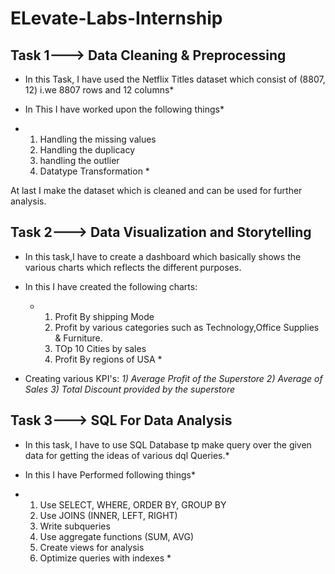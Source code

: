 # ELevate-Labs-Internship

## Task 1---> Data Cleaning & Preprocessing

* In this Task, I have used the Netflix Titles dataset which consist  of (8807, 12) i.we 8807 rows and 12 columns*

* In This I have worked upon the following things*
* 1) Handling the missing values
  2) Handling the duplicacy
  3) handling the outlier
  4) Datatype Transformation *

At  last I make the dataset which is cleaned and can be used for further analysis.



## Task 2---> Data Visualization and Storytelling

* In this task,I have to create a dashboard which basically shows the various charts which reflects the different purposes.

* In this I have created the following charts:
  * 1) Profit By shipping Mode
    2) Profit by various categories such as Technology,Office Supplies & Furniture.
    3) TOp 10 Cities by sales
    4) Profit By regions of USA *
   
* Creating various KPI's:
   *1) Average Profit of the Superstore
    2) Average of Sales
    3) Total Discount provided by the superstore*
  

## Task 3---> SQL For Data Analysis

* In this task, I have to use SQL Database tp make query over the given data for getting the ideas of various dql Queries.*

* In this I have Performed following things*

* 1) Use SELECT, WHERE, ORDER BY, GROUP BY
  2) Use JOINS (INNER, LEFT, RIGHT)
  3) Write subqueries
  4) Use aggregate functions (SUM, AVG)
  5) Create views for analysis
  6) Optimize queries with indexes *

